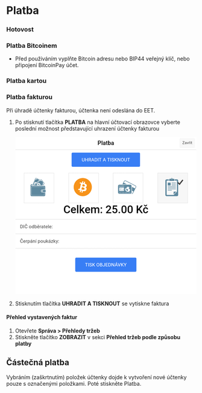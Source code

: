 # Platba

### Hotovost
### Platba Bitcoinem
- Před použiváním vyplňte Bitcoin adresu nebo BIP44 veřejný klíč, nebo připojení BitcoinPay účet.
### Platba kartou
### Platba fakturou

Při úhradě účtenky fakturou, účtenka není odeslána do EET.

1. Po stisknutí tlačítka **PLATBA** na hlavní účtovací obrazovce vyberte poslední možnost představující uhrazení účtenky fakturou
   
     ![](img/invoice1.png)
     
2. Stisknutím tlačítka **UHRADIT A TISKNOUT** se vytiskne faktura

#### Přehled vystavených faktur

1. Otevřete **Správa > Přehledy tržeb**
2. Stiskněte tlačítko **ZOBRAZIT** v sekci **Přehled tržeb podle způsobu platby**


## Částečná platba
Vybráním (zaškrtnutím) položek účtenky dojde k vytvoření nové účtenky pouze s označenými položkami. Poté stiskněte Platba. 
